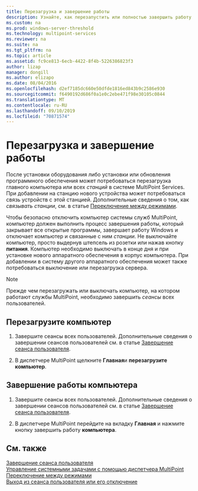 ```yaml
---
title: Перезагрузка и завершение работы
description: Узнайте, как перезапустить или полностью завершить работу системы в службах MultiPoint.
ms.custom: na
ms.prod: windows-server-threshold
ms.technology: multipoint-services
ms.reviewer: na
ms.suite: na
ms.tgt_pltfrm: na
ms.topic: article
ms.assetid: fc9ce813-6ecb-4422-8f4b-5226386823f3
author: lizap
manager: dongill
ms.author: elizapo
ms.date: 08/04/2016
ms.openlocfilehash: d2ef7185dc660e50dfde1816ed843b9c2586e930
ms.sourcegitcommit: f6490192d686f0a1e0c2ebe471f98e30105c0844
ms.translationtype: MT
ms.contentlocale: ru-RU
ms.lasthandoff: 09/10/2019
ms.locfileid: "70871574"
---
```

# <a name="restart-or-shut-down"></a>Перезагрузка и завершение работы
После установки оборудования либо установки или обновления программного обеспечения может потребоваться перезагрузка главного компьютера или всех *станций* в системе MultiPoint Services. При добавлении на станцию нового устройства может потребоваться связь устройств с этой станцией. Дополнительные сведения о том, как *связывать станции*, см. в статье [Переключение между режимами](Switch-Between-Modes.md).  
  
Чтобы безопасно отключить компьютер системы служб MultiPoint, компьютер должен выполнить процесс завершения работы, который закрывает все открытые программы, завершает работу Windows и отключает компьютер и связанные с ним *станции*. Не выключайте компьютер, просто выдернув штепсель из розетки или нажав кнопку **питания**. Компьютер необходимо выключать в конце дня и при установке нового аппаратного обеспечения в корпус компьютера.  При добавлении в систему другого аппаратного обеспечения может также потребоваться выключение или перезагрузка сервера.  
  
> [!NOTE]  
> Прежде чем перезагружать или выключать компьютер, на котором работают службы MultiPoint, необходимо завершить *сеансы* всех пользователей.  
  
## <a name="restart-the-computer"></a>Перезагрузите компьютер  
  
1.  Завершите сеансы всех пользователей. Дополнительные сведения о завершении сеансов пользователей см. в статье [Завершение сеанса пользователя](End-a-User-Session.md).  
  
2.  В диспетчере MultiPoint щелкните **Главная**и **перезагрузите компьютер**.  
  
## <a name="shut-down-the-computer"></a>Завершение работы компьютера  
  
1.  Завершите сеансы всех пользователей. Дополнительные сведения о завершении сеансов пользователей см. в статье [Завершение сеанса пользователя](End-a-User-Session.md).  
  
2.  В диспетчере MultiPoint перейдите на вкладку **Главная** и нажмите кнопку завершить работу **компьютера**.  
  
## <a name="see-also"></a>См. также  
[Завершение сеанса пользователя](End-a-User-Session.md)  
[Управление системными задачами с помощью диспетчера MultiPoint](Manage-System-Tasks-Using-MultiPoint-Manager.md)  
[Переключение между режимами](Switch-Between-Modes.md)  
[Выход из сеанса пользователя или его отключение](Log-off-or-Disconnect-User-Sessions.md)